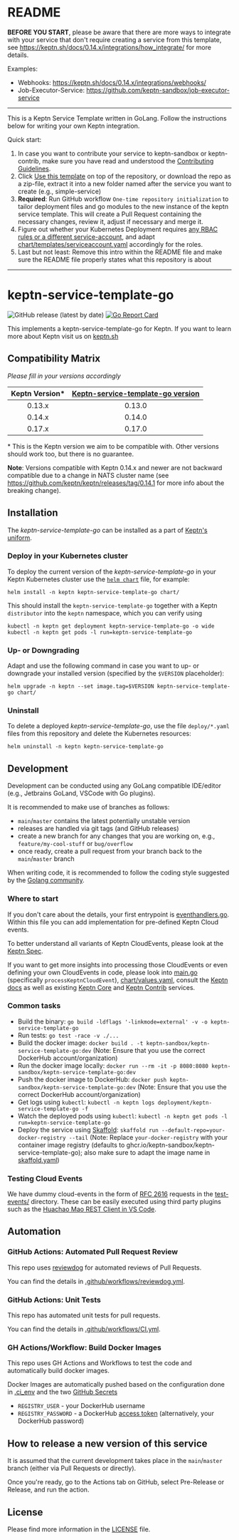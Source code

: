 # README

**BEFORE YOU START**, please be aware that there are more ways to integrate with your service that don't require creating a service from this template, see https://keptn.sh/docs/0.14.x/integrations/how_integrate/ for more details.

Examples:

* Webhooks: https://keptn.sh/docs/0.14.x/integrations/webhooks/
* Job-Executor-Service: https://github.com/keptn-sandbox/job-executor-service

---

This is a Keptn Service Template written in GoLang. Follow the instructions below for writing your own Keptn integration.

Quick start:

1. In case you want to contribute your service to keptn-sandbox or keptn-contrib, make sure you have read and understood the [Contributing Guidelines](https://github.com/keptn-sandbox/contributing).
1. Click [Use this template](https://github.com/keptn-sandbox/keptn-service-template-go/generate) on top of the repository, or download the repo as a zip-file, extract it into a new folder named after the service you want to create (e.g., simple-service) 
1. **Required**: Run GitHub workflow `One-time repository initialization` to tailor deployment files and go modules to the new instance of the keptn service template. This will create a Pull Request containing the necessary changes, review it, adjust if necessary and merge it.
1. Figure out whether your Kubernetes Deployment requires [any RBAC rules or a different service-account](https://github.com/keptn-sandbox/contributing#rbac-guidelines), and adapt [chart/templates/serviceaccount.yaml](chart/templates/serviceaccount.yaml) accordingly for the roles.
1. Last but not least: Remove this intro within the README file and make sure the README file properly states what this repository is about

---

# keptn-service-template-go
![GitHub release (latest by date)](https://img.shields.io/github/v/release/keptn-sandbox/keptn-service-template-go)
[![Go Report Card](https://goreportcard.com/badge/github.com/keptn-sandbox/keptn-service-template-go)](https://goreportcard.com/report/github.com/keptn-sandbox/keptn-service-template-go)

This implements a keptn-service-template-go for Keptn. If you want to learn more about Keptn visit us on [keptn.sh](https://keptn.sh)

## Compatibility Matrix

*Please fill in your versions accordingly*

| Keptn Version* | [Keptn-service-template-go version](https://github.com/keptn-sandbox/keptn-service-template-go/releases) |
|:--------------:|:--------------------------------------------------------------------------------------------------------:|
|     0.13.x     |                              0.13.0                              |
|     0.14.x     |                              0.14.0                              |
|     0.17.x     |                              0.17.0                              |


\* This is the Keptn version we aim to be compatible with. Other versions should work too, but there is no guarantee.

**Note**: Versions compatible with Keptn 0.14.x and newer are not backward compatible due to a change in NATS cluster name
(see https://github.com/keptn/keptn/releases/tag/0.14.1 for more info about the breaking change).

## Installation

The *keptn-service-template-go* can be installed as a part of [Keptn's uniform](https://keptn.sh).

### Deploy in your Kubernetes cluster

To deploy the current version of the *keptn-service-template-go* in your Keptn Kubernetes cluster use the [`helm chart`](chart/Chart.yaml) file,
for example:

```console
helm install -n keptn keptn-service-template-go chart/
```

This should install the `keptn-service-template-go` together with a Keptn `distributor` into the `keptn` namespace, which you can verify using

```console
kubectl -n keptn get deployment keptn-service-template-go -o wide
kubectl -n keptn get pods -l run=keptn-service-template-go
```

### Up- or Downgrading

Adapt and use the following command in case you want to up- or downgrade your installed version (specified by the `$VERSION` placeholder):

```console
helm upgrade -n keptn --set image.tag=$VERSION keptn-service-template-go chart/
```

### Uninstall

To delete a deployed *keptn-service-template-go*, use the file `deploy/*.yaml` files from this repository and delete the Kubernetes resources:

```console
helm uninstall -n keptn keptn-service-template-go
```

## Development

Development can be conducted using any GoLang compatible IDE/editor (e.g., Jetbrains GoLand, VSCode with Go plugins).

It is recommended to make use of branches as follows:

* `main`/`master` contains the latest potentially unstable version
* releases are handled via git tags (and GitHub releases)
* create a new branch for any changes that you are working on, e.g., `feature/my-cool-stuff` or `bug/overflow`
* once ready, create a pull request from your branch back to the `main`/`master` branch

When writing code, it is recommended to follow the coding style suggested by the [Golang community](https://github.com/golang/go/wiki/CodeReviewComments).

### Where to start

If you don't care about the details, your first entrypoint is [eventhandlers.go](eventhandlers.go). Within this file 
 you can add implementation for pre-defined Keptn Cloud events.
 
To better understand all variants of Keptn CloudEvents, please look at the [Keptn Spec](https://github.com/keptn/spec).
 
If you want to get more insights into processing those CloudEvents or even defining your own CloudEvents in code, please 
 look into [main.go](main.go) (specifically `processKeptnCloudEvent`), [chart/values.yaml](chart/values.yaml),
 consult the [Keptn docs](https://keptn.sh/docs/) as well as existing [Keptn Core](https://github.com/keptn/keptn) and
 [Keptn Contrib](https://github.com/keptn-contrib/) services.

### Common tasks

* Build the binary: `go build -ldflags '-linkmode=external' -v -o keptn-service-template-go`
* Run tests: `go test -race -v ./...`
* Build the docker image: `docker build . -t keptn-sandbox/keptn-service-template-go:dev` (Note: Ensure that you use the correct DockerHub account/organization)
* Run the docker image locally: `docker run --rm -it -p 8080:8080 keptn-sandbox/keptn-service-template-go:dev`
* Push the docker image to DockerHub: `docker push keptn-sandbox/keptn-service-template-go:dev` (Note: Ensure that you use the correct DockerHub account/organization)
* Get logs using `kubectl`: `kubectl -n keptn logs deployment/keptn-service-template-go -f`
* Watch the deployed pods using `kubectl`: `kubectl -n keptn get pods -l run=keptn-service-template-go`
* Deploy the service using [Skaffold](https://skaffold.dev/): `skaffold run --default-repo=your-docker-registry --tail` (Note: Replace `your-docker-registry` with your container image registry (defaults to ghcr.io/keptn-sandbox/keptn-service-template-go); also make sure to adapt the image name in [skaffold.yaml](skaffold.yaml))


### Testing Cloud Events

We have dummy cloud-events in the form of [RFC 2616](https://ietf.org/rfc/rfc2616.txt) requests in the [test-events/](test-events/) directory. These can be easily executed using third party plugins such as the [Huachao Mao REST Client in VS Code](https://marketplace.visualstudio.com/items?itemName=humao.rest-client).

## Automation

### GitHub Actions: Automated Pull Request Review

This repo uses [reviewdog](https://github.com/reviewdog/reviewdog) for automated reviews of Pull Requests. 

You can find the details in [.github/workflows/reviewdog.yml](.github/workflows/reviewdog.yml).

### GitHub Actions: Unit Tests

This repo has automated unit tests for pull requests. 

You can find the details in [.github/workflows/CI.yml](.github/workflows/CI.yml).

### GH Actions/Workflow: Build Docker Images

This repo uses GH Actions and Workflows to test the code and automatically build docker images.

Docker Images are automatically pushed based on the configuration done in [.ci_env](.ci_env) and the two [GitHub Secrets](https://github.com/keptn-sandbox/keptn-service-template-go/settings/secrets/actions)
* `REGISTRY_USER` - your DockerHub username
* `REGISTRY_PASSWORD` - a DockerHub [access token](https://hub.docker.com/settings/security) (alternatively, your DockerHub password)

## How to release a new version of this service

It is assumed that the current development takes place in the `main`/`master` branch (either via Pull Requests or directly).

Once you're ready, go to the Actions tab on GitHub, select Pre-Release or Release, and run the action.


## License

Please find more information in the [LICENSE](LICENSE) file.

